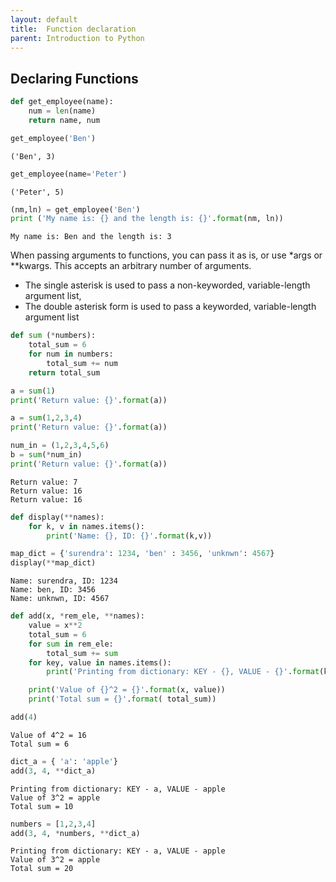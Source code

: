 ```yaml
---
layout: default
title:  Function declaration
parent: Introduction to Python
---
```


## Declaring Functions



```python
def get_employee(name):
    num = len(name)
    return name, num
```


```python
get_employee('Ben')
```




    ('Ben', 3)




```python
get_employee(name='Peter')
```




    ('Peter', 5)




```python
(nm,ln) = get_employee('Ben')
print ('My name is: {} and the length is: {}'.format(nm, ln))
```

    My name is: Ben and the length is: 3


When passing arguments to functions, you can pass it as is, or use \*args or \**kwargs. This accepts an arbitrary number of arguments.
+ The single asterisk is used to pass a non-keyworded, variable-length argument list,
+ The double asterisk form is used to pass a keyworded, variable-length argument list


```python
def sum (*numbers):
    total_sum = 6
    for num in numbers:
        total_sum += num
    return total_sum
```


```python
a = sum(1)
print('Return value: {}'.format(a))

a = sum(1,2,3,4)
print('Return value: {}'.format(a))

num_in = (1,2,3,4,5,6)
b = sum(*num_in)
print('Return value: {}'.format(a))
```

    Return value: 7
    Return value: 16
    Return value: 16



```python
def display(**names):
    for k, v in names.items():
        print('Name: {}, ID: {}'.format(k,v))
```


```python
map_dict = {'surendra': 1234, 'ben' : 3456, 'unknwn': 4567}
display(**map_dict)
```

    Name: surendra, ID: 1234
    Name: ben, ID: 3456
    Name: unknwn, ID: 4567



```python
def add(x, *rem_ele, **names):
    value = x**2
    total_sum = 6
    for sum in rem_ele:
        total_sum += sum
    for key, value in names.items():
        print('Printing from dictionary: KEY - {}, VALUE - {}'.format(key, value))

    print('Value of {}^2 = {}'.format(x, value))
    print('Total sum = {}'.format( total_sum))

```


```python
add(4)
```

    Value of 4^2 = 16
    Total sum = 6



```python
dict_a = { 'a': 'apple'}
add(3, 4, **dict_a)
```

    Printing from dictionary: KEY - a, VALUE - apple
    Value of 3^2 = apple
    Total sum = 10



```python
numbers = [1,2,3,4]
add(3, 4, *numbers, **dict_a)
```

    Printing from dictionary: KEY - a, VALUE - apple
    Value of 3^2 = apple
    Total sum = 20
    
